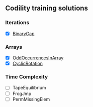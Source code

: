 ## Codility training solutions

### Iterations
- [x] [BinaryGap](https://github.com/khandz/til/blob/master/programming/codility_training_solutions/binary_gap.md)

### Arrays
- [x] [OddOccurrencesInArray](https://github.com/khandz/til/blob/master/programming/codility_training_solutions/odd_occurences_in_array.md)
- [x] [CyclicRotation](https://github.com/khandz/til/blob/master/programming/codility_training_solutions/cyclic_rotation.md)

### Time Complexity
- [ ] TapeEquilibrium
- [ ] FrogJmp
- [ ] PermMissingElem

